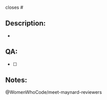 <!--- Which GitHub issue are you closing? -->
closes #

<!--- What kinds of changes did you make? -->
## Description:
-

<!--- How did you test this? -->
<!--- How should someone else test this? -->
## QA:
- [ ]

<!--- Any notes you'd like to include... -->
<!--- i.e. database migrations or deployment information. -->
## Notes:



@WomenWhoCode/meet-maynard-reviewers
